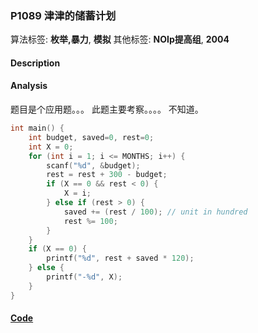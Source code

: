 ### P1089 津津的储蓄计划

算法标签: **枚举,暴力**, **模拟**
其他标签: **NOIp提高组**, **2004**


#### Description

#### Analysis

题目是个应用题。。。 此题主要考察。。。。 不知道。

```cpp
int main() {
    int budget, saved=0, rest=0;
    int X = 0;
    for (int i = 1; i <= MONTHS; i++) {
        scanf("%d", &budget);
        rest = rest + 300 - budget;
        if (X == 0 && rest < 0) {
            X = i;
        } else if (rest > 0) {
            saved += (rest / 100); // unit in hundred
            rest %= 100;
        }
    }
    if (X == 0) {
        printf("%d", rest + saved * 120);
    } else {
        printf("-%d", X);
    }
}
```

#### [Code](../cpp/p1089.cpp)
